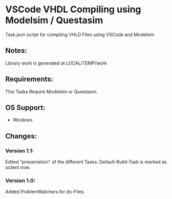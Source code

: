 # VSCode VHDL Compiling using Modelsim / Questasim
Task.json script for compiling VHLD Files using VSCode and Modelsim

## Notes: 
Library work is generated at LOCAL/TEMP/work

## Requirements:
This Tasks Require Modelsim or Questasim. 

## OS Support: 
+ Windows

## Changes: 

### Version 1.1:
Edited "presentation" of the different Tasks: 
Default-Build-Task is marked as scilent now. 

### Version 1.0:
Added ProblemMatchers for do-Files.

